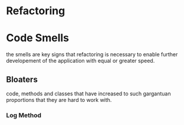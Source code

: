 # Refactoring
# Code Smells
the smells are key signs that refactoring is necessary to enable further developement of the application with equal or greater speed.
## Bloaters
code, methods and classes that have increased to such gargantuan proportions that they are hard to work with.
### Log Method
